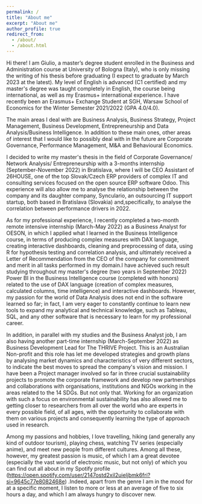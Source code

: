 ```yaml
---
permalink: /
title: "About me"
excerpt: "About me"
author_profile: true
redirect_from: 
  - /about/
  - /about.html
---
```


Hi there! I am Giulio, a master’s degree student enrolled in the Business and Administration course at 
                          University of Bologna (Italy), who is only missing the writing of his thesis before graduating (I expect to 
                          graduate by March 2023 at the latest). 
                          My level of English is advanced (C1 certified) and my master's degree was taught completely in English, the course being international, as well as my Erasmus+ international experience.
                          I have recently been an Erasmus+ Exchange Student at SGH, Warsaw School of Economics for the Winter Semester 2021/2022 (GPA 4.0/4.0). 

The main areas I deal with are Business Analysis, Business Strategy, Project Management, Business Development, Entrepreneurship and Data Analysis/Business Intelligence.
In addition to these main ones, other areas of interest that I would like to possibly deal with in the future are Corporate Governance, Performance Management, M&A and Behavioural Economics.
                          
I decided to write my master's thesis in the field of Corporate Governance/ Network Analysis/ Entrepreneurship with a 3-months internship (September-November 2022) in Bratislava, where I will be CEO Assistant of 26HOUSE, one of the top Slovak/Czech ERP providers of complex IT and consulting services focused on the open source ERP software Odoo. This experience will also allow me to analyse the relationship between the company and its daughter company, Synculario, an outsourcing IT support startup, both based in Bratislava (Slovakia) and,specifically, to analyse the correlation between performance drivers in 2022.

As for my professional experience, I recently completed a two-month remote intensive internship (March-May 2022) as a Business Analyst for OESON, in which I applied what I learned in the Business Intelligence course, in terms of producing 
                          complex measures with DAX language, creating interactive dashboards, cleaning and preprocessing of data, using R for hypothesis testing and correlation analysis, and ultimately received a Letter of 
                          Recommendation from the CEO of the company for commitment and merit in all tasks performed in my domain.I have achieved such result studying throughout my master's degree (two years in September 2022) Power BI in the 
                          Business Intelligence course (completed with honors) related to the use of DAX language (creation of complex measures, calculated columns, time intelligence) and interactive dashboards. However, my passion for the world of Data Analysis does not end in the software learned so far; in fact, 
                          I am very eager to constantly continue to learn new tools to expand my analytical and technical knowledge, such as Tableau, SQL, and any other software that is necessary to learn for my professional career.
                          
   In addition, in parallel with my studies and the Business Analyst job, I am also having another part-time internship (March-September 2022) as Business Development Lead for The THRIVE Project. This is an Australian Non-profit and this role has let me developed strategies and growth plans by analysing market dynamics and characteristics of very different sectors, to indicate the best moves to spread the company's vision and mission.
I have been a Project manager involved so far in three crucial sustainability projects to promote the corporate framework and develop new partnerships and collaborations with organisations, institutions and NGOs working in the areas related to the 14 SDGs.
But not only that. Working for an organization with such a focus on environmental sustainability has also allowed me to getting closer to researchers from all over the world who are experts in every possible field, of all ages, with the opportunity to collaborate with them on various projects and consequently learning the type of approach used in research.

Among my passions and hobbies, I love travelling, hiking (and generally any kind of outdoor tourism), playing chess, watching TV series (especially anime), and meet new people from different cultures. Among all these, however, my greatest passion is music, of which I am a great devotee (especially the vast world of electronic music, but not only) of which you can find out all about in my Spotify profile (https://open.spotify.com/user/2147ostd2xil2uieljbmk6fri?si=9645c77e8082468e) .Indeed, apart from the genre I am in the mood for at a specific moment, I listen to more or less at an average of five to six hours a day, and which I am always hungry to discover new.
